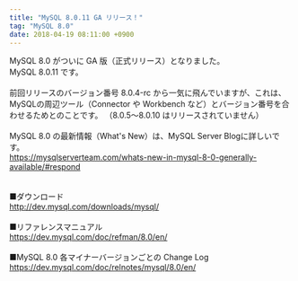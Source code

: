 ```yaml
---
title: "MySQL 8.0.11 GA リリース！"
tag: "MySQL 8.0"
date: 2018-04-19 08:11:00 +0900
---
```


 MySQL 8.0 がついに GA 版（正式リリース）となりました。<br>
MySQL 8.0.11 です。<br>
<br>
前回リリースのバージョン番号 8.0.4-rc から一気に飛んでいますが、これは、MySQLの周辺ツール（Connector や Workbench など）とバージョン番号を合わせるためとのことです。 （8.0.5〜8.0.10 はリリースされていません）<br>
<br>
MySQL 8.0 の最新情報（What's New）は、MySQL Server Blogに詳しいです。<br>
https://mysqlserverteam.com/whats-new-in-mysql-8-0-generally-available/#respond<br>
<br>
<br>
■ダウンロード<br>
http://dev.mysql.com/downloads/mysql/<br>
<br>
■リファレンスマニュアル<br>
https://dev.mysql.com/doc/refman/8.0/en/<br>
<br>
■MySQL 8.0 各マイナーバージョンごとの Change Log<br>
https://dev.mysql.com/doc/relnotes/mysql/8.0/en/<br>
<br>
